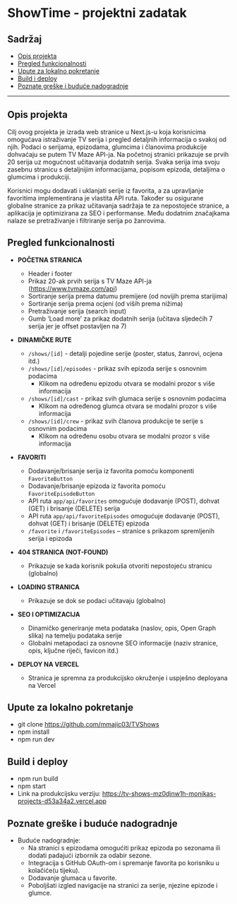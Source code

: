 # ShowTime - projektni zadatak

## Sadržaj
- [Opis projekta](#opis-projekta)  
- [Pregled funkcionalnosti](#pregled-funkcionalnosti)  
- [Upute za lokalno pokretanje](#upute-za-lokalno-pokretanje)  
- [Build i deploy](#build-i-deploy)  
- [Poznate greške i buduće nadogradnje](#poznate-greške-i-buduće-nadogradnje)  

--- 


## Opis projekta

Cilj ovog projekta je izrada web stranice u Next.js-u koja korisnicima omogućava istraživanje TV serija i pregled detaljnih informacija o svakoj od njih. Podaci o serijama, epizodama, glumcima i članovima produkcije dohvaćaju se putem TV Maze API-ja. Na početnoj stranici prikazuje se prvih 20 serija uz mogućnost učitavanja dodatnih serija. Svaka serija ima svoju zasebnu stranicu s detaljnijim informacijama, popisom epizoda, detaljima o glumcima i produkciji.

Korisnici mogu dodavati i uklanjati serije iz favorita, a za upravljanje favoritima implementirana je vlastita API ruta. Također su osigurane globalne stranice za prikaz učitavanja sadržaja te za nepostojeće stranice, a aplikacija je optimizirana za SEO i performanse. Među dodatnim značajkama nalaze se pretraživanje i filtriranje serija po žanrovima.

## Pregled funkcionalnosti

- **POČETNA STRANICA**  
  - Header i footer  
  - Prikaz 20-ak prvih serija s TV Maze API-ja (https://www.tvmaze.com/api)  
  - Sortiranje serija prema datumu premijere (od novijih prema starijima)  
  - Sortiranje serija prema ocjeni (od viših prema nižima)  
  - Pretraživanje serija (search input)  
  - Gumb ‘Load more’ za prikaz dodatnih serija (učitava sljedećih 7 serija jer je offset postavljen na 7)  

- **DINAMIČKE RUTE**  
  - `/shows/[id]` - detalji pojedine serije (poster, status, žanrovi, ocjena itd.)  
  - `/shows/[id]/episodes` - prikaz svih epizoda serije s osnovnim podacima  
    - Klikom na određenu epizodu otvara se modalni prozor s više informacija  
  - `/shows/[id]/cast` - prikaz svih glumaca serije s osnovnim podacima  
    - Klikom na određenog glumca otvara se modalni prozor s više informacija  
  - `/shows/[id]/crew` - prikaz svih članova produkcije te serije s osnovnim podacima  
    - Klikom na određenu osobu otvara se modalni prozor s više informacija  

- **FAVORITI**  
  - Dodavanje/brisanje serija iz favorita pomoću komponenti `FavoriteButton`  
  - Dodavanje/brisanje epizoda iz favorita pomoću `FavoriteEpisodeButton`  
  - API ruta `app/api/favorites` omogućuje dodavanje (POST), dohvat (GET) i brisanje (DELETE) serija  
  - API ruta `app/api/favoriteEpisodes` omogućuje dodavanje (POST), dohvat (GET) i brisanje (DELETE) epizoda  
  - `/favorite` i `/favoriteEpisodes` – stranice s prikazom spremljenih serija i epizoda  

- **404 STRANICA (NOT-FOUND)**  
  - Prikazuje se kada korisnik pokuša otvoriti nepostojeću stranicu (globalno)  

- **LOADING STRANICA**  
  - Prikazuje se dok se podaci učitavaju (globalno)  

- **SEO I OPTIMIZACIJA**  
  - Dinamičko generiranje meta podataka (naslov, opis, Open Graph slika) na temelju podataka serije  
  - Globalni metapodaci za osnovne SEO informacije (naziv stranice, opis, ključne riječi, favicon itd.)  

- **DEPLOY NA VERCEL**  
  - Stranica je spremna za produkcijsko okruženje i uspješno deployana na Vercel  

## Upute za lokalno pokretanje
- git clone https://github.com/mmajic03/TVShows
- npm install
- npm run dev


## Build i deploy 
  - npm run build
  - npm start
  - Link na produkcijsku verziju: https://tv-shows-mz0djnw1h-monikas-projects-d53a34a2.vercel.app

## Poznate greške i buduće nadogradnje 
  - Buduće nadogradnje:
    - Na stranici s epizodama omogućiti prikaz epizoda po sezonama ili dodati padajući izbornik za odabir sezone.
    - Integracija s GitHub OAuth-om i spremanje favorita po korisniku u kolačiće(u tijeku).
    - Dodavanje glumaca u favorite.
    - Poboljšati izgled navigacije na stranici za serije, njezine epizode i glumce.








